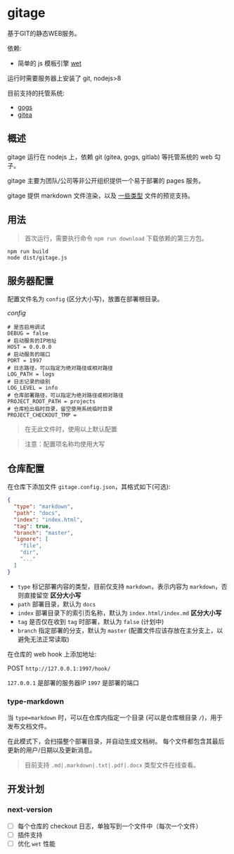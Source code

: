 # gitage

基于GIT的静态WEB服务。

依赖:

- 简单的 js 模板引擎 [wet](http://gitee.com/hyjiacan/wet)

运行时需要服务器上安装了 git, nodejs>8

目前支持的托管系统:

- [gogs](https://gogs.io/)
- [gitea](https://gitea.io/)

## 概述

gitage 运行在 nodejs 上，依赖 git (gitea, gogs, gitlab) 等托管系统的 web 勾子。

gitage 主要为团队/公司等非公开组织提供一个易于部署的 pages 服务。

gitage 提供 markdown 文件渲染，以及 [一些类型](#type-markdown) 文件的预览支持。

## 用法

> 首次运行，需要执行命令 `npm run download` 下载依赖的第三方包。

```shell script
npm run build
node dist/gitage.js
```

## 服务器配置

配置文件名为 `config` (区分大小写)，放置在部署根目录。

*config*
```
# 是否启用调试
DEBUG = false
# 启动服务的IP地址
HOST = 0.0.0.0
# 启动服务的端口
PORT = 1997
# 日志路径，可以指定为绝对路径或相对路径
LOG_PATH = logs
# 日志记录的级别
LOG_LEVEL = info
# 仓库部署路径，可以指定为绝对路径或相对路径
PROJECT_ROOT_PATH = projects
# 仓库检出临时目录，留空使用系统临时目录
PROJECT_CHECKOUT_TMP = 
```

> 在无此文件时，使用以上默认配置

> 注意：配置项名称均使用大写

## 仓库配置

在仓库下添加文件 `gitage.config.json`，其格式如下(可选):

```json
{
  "type": "markdown",
  "path": "docs",
  "index": "index.html",
  "tag": true,
  "branch": "master",
  "ignore": [
    "file",
    "dir",
    "..."
  ]
}
```

- `type` 标记部署内容的类型，目前仅支持 `markdown`，表示内容为 `markdown`，否则直接留空 **区分大小写**
- `path` 部署目录，默认为 `docs`
- `index` 部署目录下的索引页名称，默认为 `index.html/index.md` **区分大小写**
- `tag` 是否仅在收到 `tag` 时部署，默认为 `false` (计划中)
- `branch` 指定部署的分支，默认为 `master` (配置文件应该存放在主分支上，以避免无法正常读取)

在仓库的 web hook 上添加地址:

POST `http://127.0.0.1:1997/hook/`

`127.0.0.1` 是部署的服务器IP
`1997` 是部署的端口

### type-markdown

当 `type=markdown` 时，可以在仓库内指定一个目录 (可以是仓库根目录 `/`)，用于发布文档文件。

在此模式下，会扫描整个部署目录，并自动生成文档树。
每个文件都包含其最后更新的用户/日期以及更新消息。

> 目前支持 `.md|.markdown|.txt|.pdf|.docx` 类型文件在线查看。

## 开发计划

[pdf2json]: https://www.npmjs.com/package/pdf2json

### next-version

- [ ] 每个仓库的 checkout 日志，单独写到一个文件中（每次一个文件）
- [ ] 插件支持
- [ ] 优化 `wet` 性能
